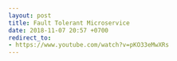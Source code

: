 ```yaml
---
layout: post
title: Fault Tolerant Microservice
date: 2018-11-07 20:57 +0700
redirect_to:
- https://www.youtube.com/watch?v=pKO33eMwXRs
---
```

